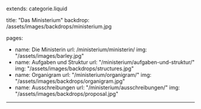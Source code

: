 extends: categorie.liquid

title: "Das Ministerium"
backdrop: /assets/images/backdrops/ministerium.jpg

pages:
 - name: Die Ministerin
   url: /ministerium/ministerin/
   img: "/assets/images/barley.jpg"
 - name: Aufgaben und Struktur
   url: "/ministerium/aufgaben-und-struktur/"
   img: "/assets/images/backdrops/structures.jpg"
 - name: Organigram
   url: "/ministerium/organigram/"
   img: "/assets/images/backdrops/organigram.jpg"
 - name: Ausschreibungen
   url: "/ministerium/ausschreibungen/"
   img: "/assets/images/backdrops/proposal.jpg"

---


